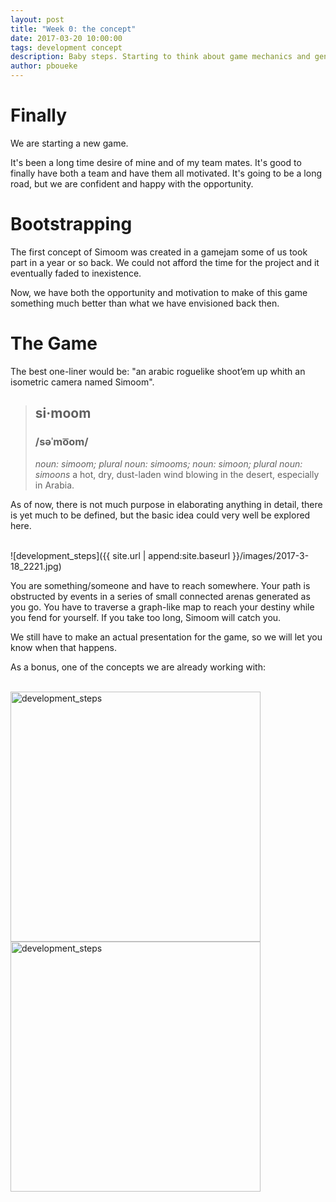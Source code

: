 ```yaml
---
layout: post
title: "Week 0: the concept"
date: 2017-03-20 10:00:00
tags: development concept
description: Baby steps. Starting to think about game mechanics and general design choices.
author: pboueke
---
```


# Finally

We are starting a new game.

It's been a long time desire of mine and of my team mates. It's good to finally have both a team and have them all motivated. It's going to be a long road, but we are confident and happy with the opportunity.

# Bootstrapping

The first concept of Simoom was created in a gamejam some of us took part in a year or so back. We could not afford the time for the project and it eventually faded to inexistence.

Now, we have both the opportunity and motivation to make of this game something much better than what we have envisioned back then.

# The Game

The best one-liner would be: "an arabic roguelike shoot’em up whith an isometric camera named Simoom".

> ## si·moom
> ### /səˈmo͞om/
> *noun: simoom; plural noun: simooms; noun: simoon; plural noun: simoons*
> a hot, dry, dust-laden wind blowing in the desert, especially in Arabia.

As of now, there is not much purpose in elaborating anything in detail, there is yet much to be defined, but the basic idea could very well be explored here.

<br>
![development_steps]({{ site.url | append:site.baseurl }}/images/2017-3-18_2221.jpg)
<br>

You are something/someone and have to reach somewhere. Your path is obstructed by events in a series of small connected arenas generated as you go. You have to traverse a graph-like map to reach your destiny while you fend for yourself. If you take too long, Simoom will catch you.

We still have to make an actual presentation for the game, so we will let you know when that happens.

As a bonus, one of the concepts we are already working with:

<br>
<img src="{{ site.url | append:site.baseurl }}/images/2017-03-18_19.11.22.png" width="400px" alt="development_steps">
<br>
<img src="{{ site.url | append:site.baseurl }}/images/seethis.png" width="400px" alt="development_steps">
